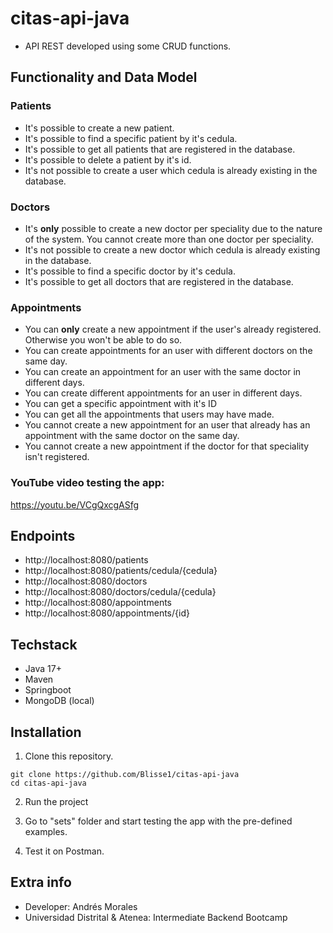 # citas-api-java

- API REST developed using some CRUD functions.

## Functionality and Data Model

### Patients
* It's possible to create a new patient.
* It's possible to find a specific patient by it's cedula.
* It's possible to get all patients that are registered in the database.
* It's possible to delete a patient by it's id.
* It's not possible to create a user which cedula is already existing in the database.

 ### Doctors
* It's **only** possible to create a new doctor per speciality due to the nature of the system. You cannot create more than one doctor per speciality.
* It's not possible to create a new doctor which cedula is already existing in the database.
* It's possible to find a specific doctor by it's cedula.
* It's possible to get all doctors that are registered in the database.

### Appointments
* You can **only** create a new appointment if the user's already registered. Otherwise you won't be able to do so.
* You can create appointments for an user with different doctors on the same day.
* You can create an appointment for an user with the same doctor in different days.
* You can create different appointments for an user in different days.
* You can get a specific appointment with it's ID
* You can get all the appointments that users may have made.
* You cannot create a new appointment for an user that already has an appointment with the same doctor on the same day.
* You cannot create a new appointment if the doctor for that speciality isn't registered.

### YouTube video testing the app: 
https://youtu.be/VCgQxcgASfg


## Endpoints
  * http://localhost:8080/patients
  * http://localhost:8080/patients/cedula/{cedula}
  * http://localhost:8080/doctors
  * http://localhost:8080/doctors/cedula/{cedula}
  * http://localhost:8080/appointments
  * http://localhost:8080/appointments/{id}

## Techstack

* Java 17+
* Maven
* Springboot
* MongoDB (local)

## Installation

1. Clone this repository.

```shell
git clone https://github.com/Blisse1/citas-api-java
cd citas-api-java
```

2. Run the project

3. Go to "sets" folder and start testing the app with the pre-defined examples.

4. Test it on Postman.



## Extra info
* Developer: Andrés Morales
* Universidad Distrital & Atenea: Intermediate Backend Bootcamp



